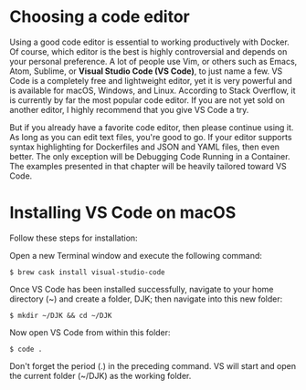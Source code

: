 # Choosing a code editor
Using a good code editor is essential to working productively with Docker. Of course, which editor is the best is highly controversial and depends on your personal preference. A lot of people use Vim, or others such as Emacs, Atom, Sublime, or **Visual Studio Code (VS Code)**, to just name a few. VS Code is a completely free and lightweight editor, yet it is very powerful and is available for macOS, Windows, and Linux. According to Stack Overflow, it is currently by far the most popular code editor. If you are not yet sold on another editor, I highly recommend that you give VS Code a try.

But if you already have a favorite code editor, then please continue using it. As long as you can edit text files, you're good to go. If your editor supports syntax highlighting for Dockerfiles and JSON and YAML files, then even better. The only exception will be  Debugging Code Running in a Container. The examples presented in that chapter will be heavily tailored toward VS Code. 

# Installing VS Code on macOS
Follow these steps for installation:

Open a new Terminal window and execute the following command:
```
$ brew cask install visual-studio-code
```
Once VS Code has been installed successfully, navigate to your home directory (~) and create a folder, DJK; then navigate into this new folder:
```
$ mkdir ~/DJK && cd ~/DJK
```
Now open VS Code from within this folder:
```
$ code .
```
Don't forget the period (.) in the preceding command. VS will start and open the current folder (~/DJK) as the working folder.

# Installing VS Code on Windows
Follow these steps for installation:

Open a new PowerShell window in admin mode and execute the following command:
```
PS> choco install vscode -y
```
Close your PowerShell window and open a new one, to make sure VS Code is in your path.
Now navigate to your home directory and create a folder, **DJK**; then navigate into this new folder:
```
PS> mkdir ~\DJK; cd ~\DJK
```
Finally open Visual Studio Code from within this folder:
```
PS> code .
```
Don't forget the period (.) in the preceding command. VS will start and open the current folder (**~\DJK**) as the working folder.

# Installing VS Code on Linux
Follow these steps for installation:

On your Debian or Ubuntu-based Linux machine, open a Bash Terminal and execute the following statement to install VS Code:
```
$ sudo snap install --classic code
```
- If you're using a Linux distribution that's not based on Debian or Ubuntu, then please follow the following link for more details: https://code.visualstudio.com/docs/setup/linux
- Once VS Code has been installed successfully, navigate to your home directory (~) and create a folder, **DJK**; then navigate into this new folder:
```
$ mkdir ~/DJK && cd ~/DJK
```
Now open Visual Studio Code from within this folder:
```
$ code .
```
Don't forget the period (.) in the preceding command. VS will start and open the current folder (~/DJK) as the working folder.

# Installing VS Code extensions
Extensions are what make VS Code such a versatile editor. On all three platforms, macOS, Windows, and Linux, you can install VS Code extensions the same way:

Open a Bash console (or PowerShell in Windows) and execute the following group of commands to install the most essential extensions we are going to use in the upcoming examples in this book:

```
code --install-extension vscjava.vscode-java-pack
code --install-extension ms-vscode.csharp
code --install-extension docsmsft.docs-markdown
code --install-extension ms-vscode.PowerShell
code --install-extension ms-python.python
code --install-extension ms-azuretools.vscode-docker
code --install-extension eamodio.gitlens
code --install-extension ms-vscode-remote.vscode-remote-extensionpack
```

- We are installing extensions that enable us to work with Java, C#, .NET, and Python much more productively. We're also installing an extension built to enhance our experience with Docker.

- After the preceding extensions have been installed successfully, restart VS Code to activate the extensions. You can now click the extensions icon in the activity pane on the left-hand side of VS Code to see all of the installed extensions.
Next, let's install Docker for Desktop.
